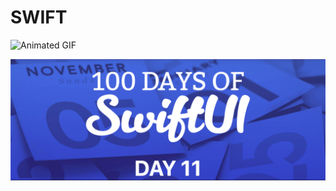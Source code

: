 # SWIFT

<img src="https://media.dashdevs.com/images/SwiftUi.gif" alt="Animated GIF" width="300"/>

![Page 1](day11.png)

